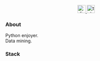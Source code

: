 <br clear="both">

<div align="center">
  <a href="https://discordapp.com/users/308514861795639297/" target="_blank">
    <img src="https://assets-global.website-files.com/6257adef93867e50d84d30e2/636e0a6ca814282eca7172c6_icon_clyde_white_RGB.svg" height="25" alt="discord"  />
  </a>
  <a href="https://t.me/spaghetti_coder/" target="_blank">
    <img src="https://www.svgrepo.com/show/353655/discord-icon.svg" height="25" alt="telegram"  />
  </a>
</div>

<h3 align="left">About</h3>
<p align="left">Python enjoyer.<br>Data mining.</p>
<h3 align="left">Stack</h3>
